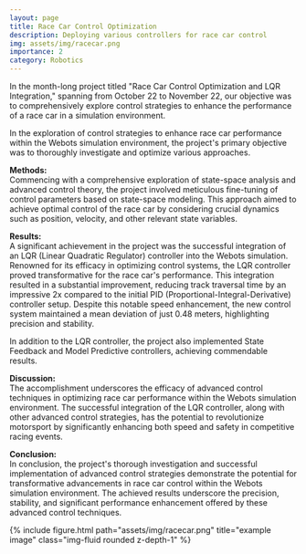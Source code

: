 ```yaml
---
layout: page
title: Race Car Control Optimization
description: Deploying various controllers for race car control
img: assets/img/racecar.png
importance: 2
category: Robotics
---
```

In the month-long project titled "Race Car Control Optimization and LQR Integration," spanning from October 22 to November 22, our objective was to comprehensively explore control strategies to enhance the performance of a race car in a simulation environment.

In the exploration of control strategies to enhance race car performance within the Webots simulation environment, the project's primary objective was to thoroughly investigate and optimize various approaches.<br>

**Methods:**<br>
Commencing with a comprehensive exploration of state-space analysis and advanced control theory, the project involved meticulous fine-tuning of control parameters based on state-space modeling. This approach aimed to achieve optimal control of the race car by considering crucial dynamics such as position, velocity, and other relevant state variables.


**Results:**<br>
A significant achievement in the project was the successful integration of an LQR (Linear Quadratic Regulator) controller into the Webots simulation. Renowned for its efficacy in optimizing control systems, the LQR controller proved transformative for the race car's performance. This integration resulted in a substantial improvement, reducing track traversal time by an impressive 2x compared to the initial PID (Proportional-Integral-Derivative) controller setup. Despite this notable speed enhancement, the new control system maintained a mean deviation of just 0.48 meters, highlighting precision and stability.

In addition to the LQR controller, the project also implemented State Feedback and Model Predictive controllers, achieving commendable results.

**Discussion:**<br>
The accomplishment underscores the efficacy of advanced control techniques in optimizing race car performance within the Webots simulation environment. The successful integration of the LQR controller, along with other advanced control strategies, has the potential to revolutionize motorsport by significantly enhancing both speed and safety in competitive racing events.

**Conclusion:**<br>
In conclusion, the project's thorough investigation and successful implementation of advanced control strategies demonstrate the potential for transformative advancements in race car control within the Webots simulation environment. The achieved results underscore the precision, stability, and significant performance enhancement offered by these advanced control techniques.

<div class="row justify-content-sm-center">
    <div class="col-sm mt-3 mt-md-0">
        {% include figure.html path="assets/img/racecar.png"  title="example image" class="img-fluid rounded z-depth-1" %}
    </div>
</div>
